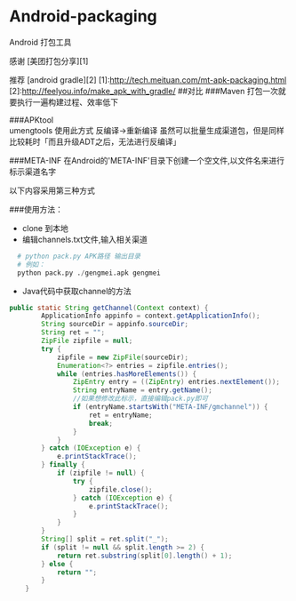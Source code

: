 # Android-packaging
Android 打包工具

感谢 [美团打包分享][1]

推荐 [android gradle][2]
[1]:http://tech.meituan.com/mt-apk-packaging.html
[2]:http://feelyou.info/make_apk_with_gradle/
##对比
###Maven
    打包一次就要执行一遍构建过程、效率低下
    
###APKtool   
    umengtools 使用此方式 反编译->重新编译  虽然可以批量生成渠道包，但是同样比较耗时「而且升级ADT之后，无法进行反编译」
    
###META-INF
    在Android的'META-INF'目录下创建一个空文件,以文件名来进行标示渠道名字
    
以下内容采用第三种方式




###使用方法：
- clone 到本地
- 编辑channels.txt文件,输入相关渠道

```python
  # python pack.py APK路径 输出目录  
  # 例如：
  python pack.py ./gengmei.apk gengmei
```
- Java代码中获取channel的方法
```java
public static String getChannel(Context context) {
		ApplicationInfo appinfo = context.getApplicationInfo();
		String sourceDir = appinfo.sourceDir;
		String ret = "";
		ZipFile zipfile = null;
		try {
			zipfile = new ZipFile(sourceDir);
			Enumeration<?> entries = zipfile.entries();
			while (entries.hasMoreElements()) {
				ZipEntry entry = ((ZipEntry) entries.nextElement());
				String entryName = entry.getName();
				//如果想修改此标示，直接编辑pack.py即可
				if (entryName.startsWith("META-INF/gmchannel")) {
					ret = entryName;
					break;
				}
			}
		} catch (IOException e) {
			e.printStackTrace();
		} finally {
			if (zipfile != null) {
				try {
					zipfile.close();
				} catch (IOException e) {
					e.printStackTrace();
				}
			}
		}
		String[] split = ret.split("_");
		if (split != null && split.length >= 2) {
			return ret.substring(split[0].length() + 1);
		} else {
			return "";
		}
	}

```




